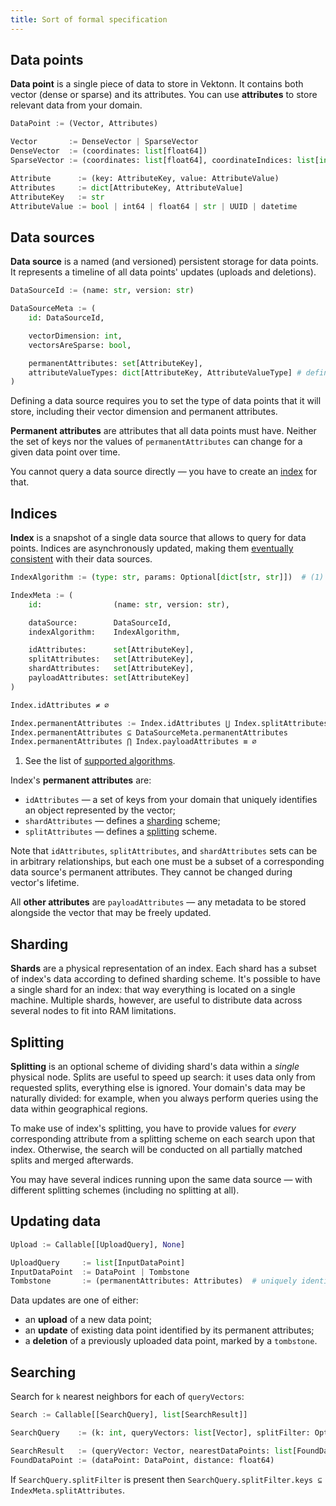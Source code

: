 ```yaml
---
title: Sort of formal specification
---
```



## Data points

**Data point** is a single piece of data to store in Vektonn. 
It contains both vector (dense or sparse) and its attributes. 
You can use **attributes** to store relevant data from your domain.

```python
DataPoint := (Vector, Attributes)

Vector       := DenseVector | SparseVector
DenseVector  := (coordinates: list[float64])
SparseVector := (coordinates: list[float64], coordinateIndices: list[int])

Attribute      := (key: AttributeKey, value: AttributeValue)
Attributes     := dict[AttributeKey, AttributeValue]
AttributeKey   := str
AttributeValue := bool | int64 | float64 | str | UUID | datetime
```


## Data sources

**Data source** is a named (and versioned) persistent storage for data points. 
It represents a timeline of all data points' updates (uploads and deletions).

```python
DataSourceId := (name: str, version: str)

DataSourceMeta := (
    id: DataSourceId,

    vectorDimension: int,
    vectorsAreSparse: bool,

    permanentAttributes: set[AttributeKey],
    attributeValueTypes: dict[AttributeKey, AttributeValueType] # defines a type of AttributeValue for each AttributeKey
)
```

Defining a data source requires you to set the type of data points that it will store, including their vector dimension and permanent attributes.

**Permanent attributes** are attributes that all data points must have. 
Neither the set of keys nor the values of `permanentAttributes` can change for a given data point over time.

You cannot query a data source directly — you have to create an [index](#indices) for that.


## Indices

**Index** is a snapshot of a single data source that allows to query for data points. 
Indices are asynchronously updated, making them [eventually consistent](https://en.wikipedia.org/wiki/Eventual_consistency) with their data sources.

```python
IndexAlgorithm := (type: str, params: Optional[dict[str, str]])  # (1)

IndexMeta := (
    id:                (name: str, version: str),

    dataSource:        DataSourceId,
    indexAlgorithm:    IndexAlgorithm,

    idAttributes:      set[AttributeKey],
    splitAttributes:   set[AttributeKey],
    shardAttributes:   set[AttributeKey],
    payloadAttributes: set[AttributeKey]
)

Index.idAttributes ≠ ∅

Index.permanentAttributes := Index.idAttributes ⋃ Index.splitAttributes ⋃ Index.shardAttributes
Index.permanentAttributes ⊆ DataSourceMeta.permanentAttributes
Index.permanentAttributes ⋂ Index.payloadAttributes ≡ ∅
```

1. See the list of <a href="/vektonn/reference/supported-algorithms">supported algorithms</a>.

<a name="permanent-attributes"></a>
Index's **permanent attributes** are:

- `idAttributes` — a set of keys from your domain that uniquely identifies an object represented by the vector;
- `shardAttributes` — defines a [sharding](#sharding) scheme;
- `splitAttributes` — defines a [splitting](#splitting) scheme.

Note that `idAttributes`, `splitAttributes`, and `shardAttributes` sets can be in arbitrary relationships, but each one must be a subset of a corresponding data source's permanent attributes. 
They cannot be changed during vector's lifetime.

All **other attributes** are `payloadAttributes` — any metadata to be stored alongside the vector that may be freely updated.


## Sharding

**Shards** are a physical representation of an index. 
Each shard has a subset of index's data according to defined sharding scheme. 
It's possible to have a single shard for an index: that way everything is located on a single machine. 
Multiple shards, however, are useful to distribute data across several nodes to fit into RAM limitations.


## Splitting

**Splitting** is an optional scheme of dividing shard's data within a _single_ physical node. 
Splits are useful to speed up search: it uses data only from requested splits, everything else is ignored. 
Your domain's data may be naturally divided: for example, when you always perform queries using the data within geographical regions.

To make use of index's splitting, you have to provide values for _every_ corresponding attribute from a splitting scheme on each search upon that index. 
Otherwise, the search will be conducted on all partially matched splits and merged afterwards.

You may have several indices running upon the same data source — with different splitting schemes (including no splitting at all).


## Updating data

```python
Upload := Callable[[UploadQuery], None]

UploadQuery     := list[InputDataPoint]
InputDataPoint  := DataPoint | Tombstone
Tombstone       := (permanentAttributes: Attributes)  # uniquely identify a data point to delete
```

Data updates are one of either:

- an **upload** of a new data point;
- an **update** of existing data point identified by its permanent attributes;
- a **deletion** of a previously uploaded data point, marked by a `tombstone`.


## Searching

Search for `k` nearest neighbors for each of `queryVectors`:

```python
Search := Callable[[SearchQuery], list[SearchResult]]

SearchQuery    := (k: int, queryVectors: list[Vector], splitFilter: Optional[Attributes])

SearchResult   := (queryVector: Vector, nearestDataPoints: list[FoundDataPoint])
FoundDataPoint := (dataPoint: DataPoint, distance: float64)
```

If `SearchQuery.splitFilter` is present then `SearchQuery.splitFilter.keys ⊆ IndexMeta.splitAttributes`.
